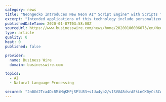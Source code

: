 ```yaml
---
category: news
title: "Neongecko Introduces New Neon AI™ Script Engine™ with Scripts for \"Eliza Conversations\" and \"Audio Website Browsing\""
excerpt: "Intended applications of this technology include personalized store greeters, conversational AI assistants, transcription, translation, and medical instruction reminders ... the classic person-centered therapist “ELIZA\" (demo video), to show the ease of natural language processing and scripting. Many additional examples of conversational ..."
publishedDateTime: 2020-01-07T03:58:00Z
sourceUrl: https://www.businesswire.com/news/home/20200106006073/en/Neongecko-Introduces-New-Neon-AI™-Script-Engine™
type: article
quality: 0
heat: 0
published: false

provider:
  name: Business Wire
  domain: businesswire.com

topics:
  - AI
  - Natural Language Processing

secured: "2n0Gd2Tca4DcBMiMqKMPjSPlU83+s1Uw4yb2/v1SV8A8dsrAEkLnCK0yCs3CwMzRBkciaTXKpy6mgeH+rCSUdmhpveDSikUWtIY/hgj8mUN9eI/ZhxbTe6AQJ+0iEjm8rFqowYrecLxTfTQazBM5QwO0M3lB5SNZn2JPCovo9WFBwPle6GED/kU/KBm73/3Iqhf/vKG6vt7WBu5bylzuKBR7BNl8onyqIdjuQMtmOA7sTAgU27dhJFK07wzDIwQwvtDo/Kx0FA0C/vHEBnXu4qmoRyMGyuSIWBJ4D+a3czw=;i2rX2lKjXSepNJWe1+ycow=="
---
```


